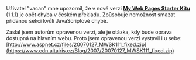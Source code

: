 <!-- dcterms:identifier = aspnetcz#136 -->
<!-- dcterms:title = My web pages starter kit - update českého překladu -->
<!-- dcterms:abstract = Do českého překladu MWSK se vloudila chybička. Vydávám opravenou verzi. -->
<!-- np9:categoryId = 7 -->
<!-- x4w:category = Software -->
<!-- np9:authorId = 1 -->
<!-- np9:authorEmail = michal.valasek@altairis.cz -->
<!-- dcterms:creator = Michal Altair Valášek -->
<!-- dcterms:created = 2007-01-27T03:28:04.32+01:00 -->
<!-- dcterms:date = 2007-01-27T03:28:04.32+01:00 -->

Uživatel "vacan" mne upozornil, že v nové verzi **[**My Web Pages Starter Kitu**](https://www.aspnet.cz/Articles/132-my-web-pages-starter-kit-jednoduchy-cms-v-cestine.aspx)** (1.1.1) je opět chyba v českém překladu. Způsobuje nemožnost smazat přidanou sekci kvůli JavaScriptové chybě. 

Zaslal jsem autorům opravenou verzi, ale je otázka, kdy bude oprava dostupná na hlavním webu. Proto jsem opravenou verzi vystavil i u sebe: [http://www.aspnet.cz/files/20070127_MWSK111_fixed.zip](https://www.cdn.altairis.cz/Blog/2007/20070127_MWSK111_fixed.zip)